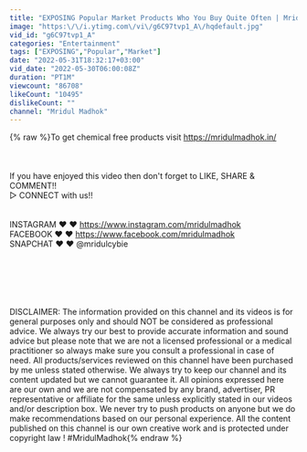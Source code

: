 ```yaml
---
title: "EXPOSING Popular Market Products Who You Buy Quite Often | Mridul Madhok"
image: "https:\/\/i.ytimg.com\/vi\/g6C97tvp1_A\/hqdefault.jpg"
vid_id: "g6C97tvp1_A"
categories: "Entertainment"
tags: ["EXPOSING","Popular","Market"]
date: "2022-05-31T18:32:17+03:00"
vid_date: "2022-05-30T06:00:08Z"
duration: "PT1M"
viewcount: "86708"
likeCount: "10495"
dislikeCount: ""
channel: "Mridul Madhok"
---
```

{% raw %}To get chemical free products visit <a rel="nofollow" target="blank" href="https://mridulmadhok.in/">https://mridulmadhok.in/</a>   <br /><br /><br /><br />If you have enjoyed this video then don't forget to LIKE, SHARE &amp; COMMENT!!<br />▷ CONNECT with us!!<br /><br /><br />INSTAGRAM ♥ ♥ <a rel="nofollow" target="blank" href="https://www.instagram.com/mridulmadhok">https://www.instagram.com/mridulmadhok</a><br />FACEBOOK ♥ ♥ <a rel="nofollow" target="blank" href="https://www.facebook.com/mridulmadhok">https://www.facebook.com/mridulmadhok</a><br />SNAPCHAT ♥ ♥ @mridulcybie<br /><br /><br /><br /><br /><br /><br />DISCLAIMER: The information provided on this channel and its videos is for general purposes only and should NOT be considered as professional advice. We always try our best to provide accurate information and sound advice but please note that we are not a licensed professional or a medical practitioner so always make sure you consult a professional in case of need. All products/services reviewed on this channel have been purchased by me unless stated otherwise. We always try to keep our channel and its content updated but we cannot guarantee it. All opinions expressed here are our own and we are not compensated by any brand, advertiser, PR representative or affiliate for the same unless explicitly stated in our videos and/or description box. We never try to push products on anyone but we do make recommendations based on our personal experience. All the content published on this channel is our own creative work and is protected under copyright law ! #MridulMadhok{% endraw %}
